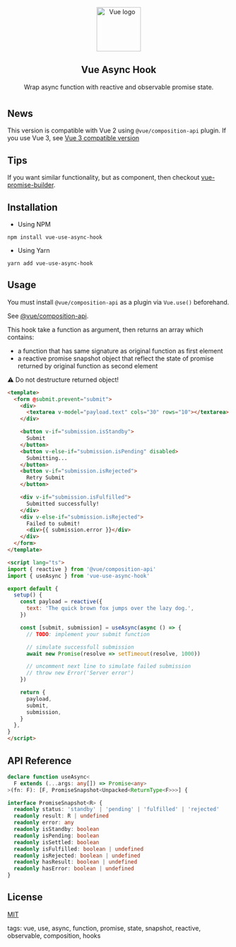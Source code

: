 <p align="center"><img width="100" height="100" src="https://vuejs.org/images/logo.png" alt="Vue logo"></p>

<h2 align="center">Vue Async Hook</h2>

<p align="center">
  Wrap async function with reactive and observable promise state.
</p>

#

## News

This version is compatible with Vue 2 using `@vue/composition-api` plugin.
If you use Vue 3, see [Vue 3 compatible version](https://github.com/c5n8/vue-use-async-hook/tree/release/v3.0.0)

## Tips

If you want similar functionality, but as component, then checkout [vue-promise-builder](https://github.com/c5n8/vue-promise-builder).

## Installation

- Using NPM
```
npm install vue-use-async-hook
```

- Using Yarn
```
yarn add vue-use-async-hook
```

## Usage

You must install `@vue/composition-api` as a plugin via `Vue.use()` beforehand.

See [@vue/composition-api](https://github.com/vuejs/composition-api).

This hook take a function as argument, then returns an array which contains:
- a function that has same signature as original function as first element
- a reactive promise snapshot object that reflect the state of promise returned by original function as second element

⚠️ Do not destructure returned object!

```html
<template>
  <form @submit.prevent="submit">
    <div>
      <textarea v-model="payload.text" cols="30" rows="10"></textarea>
    </div>

    <button v-if="submission.isStandby">
      Submit
    </button>
    <button v-else-if="submission.isPending" disabled>
      Submitting...
    </button>
    <button v-if="submission.isRejected">
      Retry Submit
    </button>

    <div v-if="submission.isFulfilled">
      Submitted successfully!
    </div>
    <div v-else-if="submission.isRejected">
      Failed to submit!
      <div>{{ submission.error }}</div>
    </div>
  </form>
</template>

<script lang="ts">
import { reactive } from '@vue/composition-api'
import { useAsync } from 'vue-use-async-hook'

export default {
  setup() {
    const payload = reactive({
      text: 'The quick brown fox jumps over the lazy dog.',
    })

    const [submit, submission] = useAsync(async () => {
      // TODO: implement your submit function

      // simulate successfull submission
      await new Promise(resolve => setTimeout(resolve, 1000))

      // uncomment next line to simulate failed submission
      // throw new Error('Server error')
    })

    return {
      payload,
      submit,
      submission,
    }
  },
}
</script>
```

## API Reference

```ts
declare function useAsync<
  F extends (...args: any[]) => Promise<any>
>(fn: F): [F, PromiseSnapshot<Unpacked<ReturnType<F>>>] {

interface PromiseSnapshot<R> {
  readonly status: 'standby' | 'pending' | 'fulfilled' | 'rejected'
  readonly result: R | undefined
  readonly error: any
  readonly isStandby: boolean
  readonly isPending: boolean
  readonly isSettled: boolean
  readonly isFulfilled: boolean | undefined
  readonly isRejected: boolean | undefined
  readonly hasResult: boolean | undefined
  readonly hasError: boolean | undefined
}
```

## License

[MIT](http://opensource.org/licenses/MIT)

tags: vue, use, async, function, promise, state, snapshot, reactive, observable, composition, hooks
